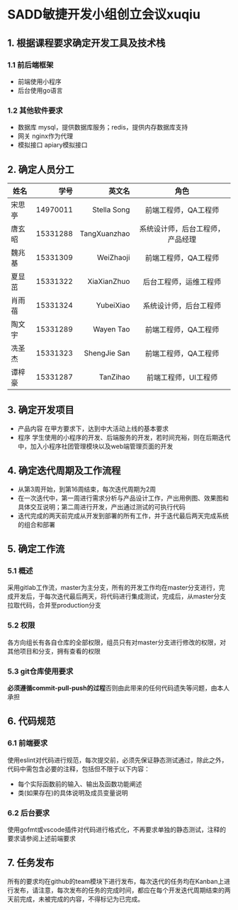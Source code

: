 # SADD敏捷开发小组创立会议xuqiu

## 1. 根据课程要求确定开发工具及技术栈

### 1.1 前后端框架

- 前端使用小程序
- 后台使用go语言

### 1.2 其他软件要求

- 数据库
  mysql，提供数据库服务；redis，提供内存数据库支持
- 网关
  nginx作为代理
- 模拟接口
  apiary模拟接口

## 2. 确定人员分工

| 姓名  | 学号  |  英文名  | 角色  | 
| ----- | -----:  |-----:  | :----:  |
| 宋思亭  | 14970011 |  Stella Song  | 前端工程师，QA工程师 |
| 唐玄昭  | 15331288 |  TangXuanzhao | 系统设计师，后台工程师，产品经理 |
| 魏兆基  | 15331309 |  WeiZhaoji    | 前端工程师，QA工程师 |
| 夏显茁  | 15331322 |  XiaXianZhuo  | 后台工程师，运维工程师 |
| 肖雨蓓  | 15331324 |  YubeiXiao    | 系统设计师，后台工程师 |
| 陶文宇  | 15331289 |  Wayen Tao    | 前端工程师，QA工程师 |
| 冼圣杰  | 15331323 |  ShengJie San | 前端工程师，QA工程师 |
| 谭梓豪  | 15331287 |  TanZihao     | 前端工程师，UI工程师 |

## 3. 确定开发项目

- 产品内容
在甲方要求下，达到中大活动上线的基本要求
- 程序
学生使用的小程序的开发、后端服务的开发，若时间充裕，则在后期迭代中，加入小程序社团管理模块以及web端管理页面的开发

## 4. 确定迭代周期及工作流程

- 从第3周开始，到第16周结束，每次迭代周期为2周
- 在一次迭代中，第一周进行需求分析与产品设计工作，产出用例图、效果图和具体交互说明；第二周进行开发，产出通过测试的可执行代码
- 迭代完成的两天前完成从开发到部署的所有工作，并于迭代最后两天完成系统的组合和部署

## 5. 确定工作流

### 5.1 概述

采用gitlab工作流，master为主分支，所有的开发工作均在master分支进行，完成开发后，于每次迭代最后两天，将代码进行集成测试，完成后，从master分支拉取代码，合并至production分支

### 5.2 权限

各方向组长有各自仓库的全部权限，组员只有对master分支进行修改的权限，对其他项目和分支，拥有查看的权限

### 5.3 git仓库使用要求

**必须遵循commit-pull-push的过程**否则由此带来的任何代码遗失等问题，由本人承担

## 6. 代码规范

### 6.1 前端要求

使用eslint对代码进行规范，每次提交前，必须先保证静态测试通过，除此之外，代码中需包含必要的注释，包括但不限于以下内容：

- 每个实际函数前的输入、输出及函数功能阐述
- 类(如果存在)的具体说明及成员变量说明

### 6.2 后台要求

使用gofmt或vscode插件对代码进行格式化，不再要求单独的静态测试，注释的要求请参阅上述前端要求

## 7. 任务发布

所有的要求均在github的team模块下进行发布，每次迭代的任务均在Kanban上进行发布，请注意，每次发布的任务的完成时间，都应在每个开发迭代周期结束的两天前完成，未被完成的内容，不得标记为已完成。